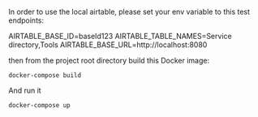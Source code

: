 In order to use the local airtable, please set your env variable to this test endpoints:

AIRTABLE_BASE_ID=baseId123
AIRTABLE_TABLE_NAMES=Service directory,Tools
AIRTABLE_BASE_URL=http://localhost:8080

then from the project root directory build this Docker image:

`docker-compose build`

And run it

`docker-compose up`